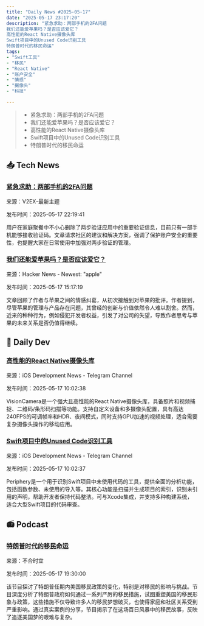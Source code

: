 ```yaml
---
title: "Daily News #2025-05-17"
date: "2025-05-17 23:17:20"
description: "紧急求助：两部手机的2FA问题
我们还能爱苹果吗？是否应该爱它？
高性能的React Native摄像头库
Swift项目中的Unused Code识别工具
特朗普时代的移民命运"
tags: 
- "Swift工具"
- "移民"
- "React Native"
- "账户安全"
- "情感"
- "摄像头"
- "科技"

---
```


> - 紧急求助：两部手机的2FA问题
> - 我们还能爱苹果吗？是否应该爱它？
> - 高性能的React Native摄像头库
> - Swift项目中的Unused Code识别工具
> - 特朗普时代的移民命运

## 📥 Tech News

### [紧急求助：两部手机的2FA问题](https://www.v2ex.com/t/1132464)

来源：V2EX-最新主题

发布时间：2025-05-17 22:19:41

用户在家庭聚餐中不小心删除了两步验证应用中的重要验证信息，目前只有一部手机能够接收验证码。文章请求社区的建议和解决方案，强调了保护账户安全的重要性，也提醒大家在日常使用中加强对两步验证的管理。

### [我们还能爱苹果吗？是否应该爱它？](https://sixcolors.com/post/2025/05/can-we-still-love-apple-should-we-ever-have/)

来源：Hacker News - Newest: "apple"

发布时间：2025-05-17 15:17:19

文章回顾了作者与苹果之间的情感纠葛，从初次接触到对苹果的批评。作者提到，尽管苹果的管理与产品存在问题，其曾经的创新与价值依然令人难以割舍。然而，近来的种种行为，例如侵犯开发者权益，引发了对公司的失望，导致作者思考与苹果的未来关系是否仍值得继续。

## 💾 Daily Dev

### [高性能的React Native摄像头库](https://github.com/mrousavy/react-native-vision-camera)

来源：iOS Development News - Telegram Channel

发布时间：2025-05-17 10:02:38

VisionCamera是一个强大且高性能的React Native摄像头库，具备照片和视频捕捉、二维码/条形码扫描等功能。支持自定义设备和多摄像头配置，具有高达240FPS的可调帧率和HDR、夜间模式，同时支持GPU加速的视频处理，适合需要复杂摄像头操作的移动应用。

### [Swift项目中的Unused Code识别工具](https://github.com/peripheryapp/periphery)

来源：iOS Development News - Telegram Channel

发布时间：2025-05-17 10:02:37

Periphery是一个用于识别Swift项目中未使用代码的工具，提供全面的分析功能，包括函数参数、未使用的导入等。其核心功能是扫描并生成项目的索引，识别未引用的声明，帮助开发者保持代码整洁。可与Xcode集成，并支持多种构建系统，适合大型Swift项目的代码审查。

## 📻 Podcast

### [特朗普时代的移民命运](https://www.xiaoyuzhoufm.com/episode/682806f9457b22ce0d1c555f)

来源：不合时宜

发布时间：2025-05-17 19:30:00

该节目探讨了特朗普任期内美国移民政策的变化，特别是对移民的影响与挑战。节目深度分析了特朗普政府如何通过一系列严厉的移民措施，试图重塑美国的移民形象与政策，这些措施不仅导致许多人的移民梦想破灭，也使得家庭和社区关系受到严重影响。通过真实案例的分享，节目揭示了在这场百日风暴中的移民故事，反映了追逐美国梦的艰难与复杂。
